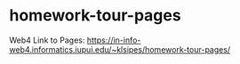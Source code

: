 # homework-tour-pages

Web4 Link to Pages:
https://in-info-web4.informatics.iupui.edu/~klsipes/homework-tour-pages/
